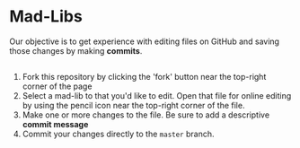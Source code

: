 # Mad-Libs

Our objective is to get experience with editing files on GitHub and saving those changes by making **commits**.

##

1. Fork this repository by clicking the 'fork' button near the top-right corner of the page
2. Select a mad-lib to that you'd like to edit. Open that file for online editing by using the pencil icon near the top-right corner of the file.
3. Make one or more changes to the file. Be sure to add a descriptive **commit message**
4. Commit your changes directly to the `master` branch.
